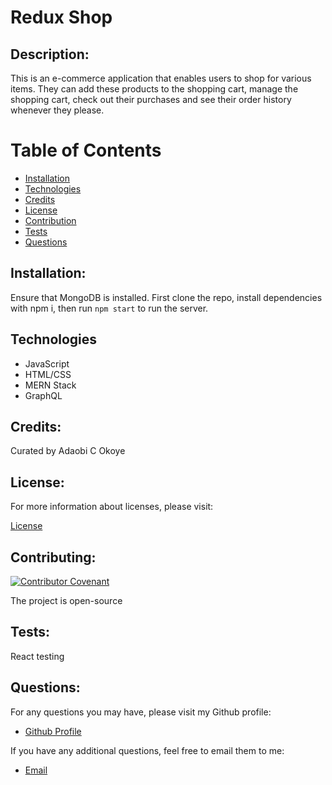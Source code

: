 # Redux Shop

## Description:
This is an e-commerce application that enables users to shop for various items. They can add these products to the shopping cart, manage the shopping cart, check out their purchases and see their order history whenever they please. 

  # Table of Contents

  - [Installation](#installation)
  - [Technologies](#technologies)
  - [Credits](#credits)
  - [License](#license)
  - [Contribution](#contributing)
  - [Tests](#tests)
  - [Questions](#questions)

  ## Installation:

   Ensure that MongoDB is installed. First clone the repo, install dependencies with npm i, then run ```npm start``` to run the server. 



## Technologies
  - JavaScript
  - HTML/CSS
  - MERN Stack
  - GraphQL

  ## Credits:

  Curated by Adaobi C Okoye


  ## License:

  For more information about licenses, please visit:

  [License](https://opensource.org/licenses/MIT)


  ## Contributing:

  [![Contributor Covenant](https://img.shields.io/badge/Contributor%20Covenant-v2.0%20adopted-ff69b4.svg)](CODE_OF_CONDUCT.md)
  
  The project is open-source

  ## Tests:
  React testing

  
  ## Questions:

  For any questions you may have, please visit my Github profile:
  - [Github Profile](https://github.com/adokoye)

  If you have any additional questions, feel free to email them to me:
  - [Email](adaobi.okoye@ttuhsc.edu)
